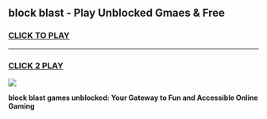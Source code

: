 
## block blast - Play Unblocked Gmaes & Free
<h3>
<a href="https://premium.freeplayer.one?title=block_blast&ref=20F">CLICK TO PLAY</a></h3>
<hr>

<h3>
<a href="https://premium.freeplayer.one?title=block_blast&ref=20F">CLICK 2 PLAY</a>
  
</h3>

<a href="https://premium.freeplayer.one?title=block_blast&ref=20F/"><img src="https://clearcache.store/games.png"></a>


**block blast games unblocked: Your Gateway to Fun and Accessible Online Gaming**
